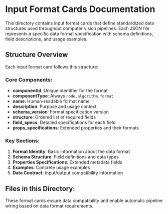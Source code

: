 # Input Format Cards Documentation

This directory contains input format cards that define standardized data structures used throughout computer vision pipelines. Each JSON file represents a specific data format specification with schema definitions, field descriptions, and usage examples.

## Structure Overview

Each input format card follows this structure:

### Core Components:
- **componentId**: Unique identifier for the format
- **componentType**: Always `node.algorithm.format`
- **name**: Human-readable format name
- **description**: Purpose and usage context
- **schema_version**: Format specification version
- **structure**: Ordered list of required fields
- **field_specs**: Detailed specifications for each field
- **props_specifications**: Extended properties and their formats

### Key Sections:
1. **Format Identity**: Basic information about the data format
2. **Schema Structure**: Field definitions and data types
3. **Properties Specifications**: Extended metadata fields
4. **Examples**: Concrete usage examples
5. **Data Contract**: Input/output compatibility information

## Files in this Directory:

These format cards ensure data compatibility and enable automatic pipeline wiring based on data format requirements.
